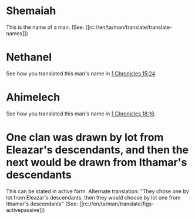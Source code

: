 # Shemaiah

This is the name of a man. (See: [[rc://en/ta/man/translate/translate-names]])

# Nethanel

See how you translated this man's name in [1 Chronicles 15:24](../15/22.md).

# Ahimelech

See how you translated this man's name in [1 Chronicles 18:16](../18/14.md).

# One clan was drawn by lot from Eleazar's descendants, and then the next would be drawn from Ithamar's descendants

This can be stated in active form. Alternate translation: "They chose one by lot from Eleazar's descendants, then they would choose by lot one from Ithamar's descendants" (See: [[rc://en/ta/man/translate/figs-activepassive]])

